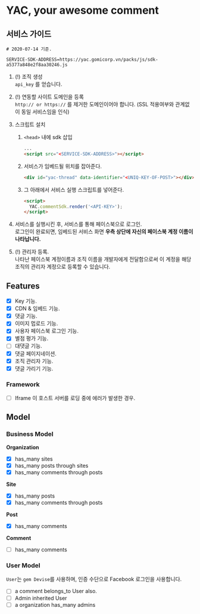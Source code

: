 # YAC, your awesome comment

## 서비스 가이드

```
# 2020-07-14 기준.

SERVICE-SDK-ADDRESS=https://yac.gomicorp.vn/packs/js/sdk-a5377a848e2f8aa30246.js
```

1. (!) 조직 생성  
`api_key` 를 얻습니다.

1. (!) 연동할 사이트 도메인을 등록  
`http:// or https://` 를 제거한 도메인이어야 합니다. (SSL 적용여부와 관계없이 동일 서비스임을 인식)

1. 스크립트 설치
    1. `<head>` 내에 sdk 삽입
        ```html
        ...
        <script src="<SERVICE-SDK-ADDRESS>"></script>
        ```
    1. 서비스가 임베드될 위치를 잡아준다.
        ```html
        <div id="yac-thread" data-identifier="<UNIQ-KEY-OF-POST>"></div>
        ```
    1. 그 아래에서 서비스 실행 스크립트를 넣어준다.
        ```html
        <script>
          YAC.commentSdk.render('<API-KEY>');
        </script>
        ```
       
1. 서비스를 실행시킨 후, 서비스를 통해 페이스북으로 로그인.  
로그인이 완료되면, 임베드된 서비스 화면 **우측 상단에 자신의 페이스북 계정 이름이 나타납니다.**

1. (!) 관리자 등록.  
나타난 페이스북 계정이름과 조직 이름을 개발자에게 전달함으로써 이 계정을 해당 조직의 관리자 계정으로 등록할 수 있습니다.

## Features
- [x] Key 기능.
- [x] CDN & 임베드 기능.
- [x] 댓글 기능.
- [x] 이미지 멉로드 기능.
- [x] 사용자 페이스북 로그인 기능.
- [x] 별점 평가 기능.
- [ ] 대댓글 기능.
- [x] 댓글 페이지네이션.
- [x] 조직 관리자 기능.
- [x] 댓글 가리기 기능.

### Framework
- [ ] Iframe 이 호스트 서버를 로딩 중에 에러가 발생한 경우.

## Model

### Business Model

**Organization**
- [x] has_many sites
- [x] has_many posts through sites
- [x] has_many comments through posts

**Site**
- [x] has_many posts
- [x] has_many comments through posts

**Post**
- [x] has_many comments

**Comment**
- [ ] has_many comments

### User Model
`User`는 `gem Devise`를 사용하며, 인증 수단으로 Facebook 로그인을 사용합니다.
- [ ] a comment belongs_to User also.
- [ ] Admin inherited User
- [ ] a organization has_many admins
